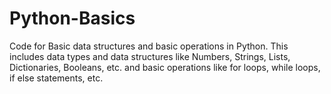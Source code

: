 # Python-Basics
Code for Basic data structures and basic operations in Python.
This includes data types and data structures like Numbers, Strings, Lists, Dictionaries, Booleans, etc. 
and basic operations like for loops, while loops, if else statements, etc.
